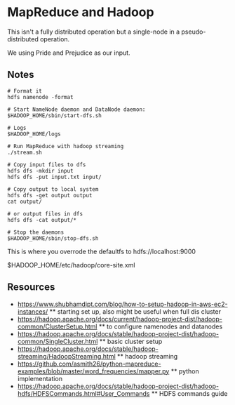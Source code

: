 # MapReduce and Hadoop

This isn't a fully distributed operation but a single-node in a pseudo-distributed operation. 

We using Pride and Prejudice as our input.

## Notes
```
# Format it
hdfs namenode -format

# Start NameNode daemon and DataNode daemon:
$HADOOP_HOME/sbin/start-dfs.sh

# Logs 
$HADOOP_HOME/logs

# Run MapReduce with hadoop streaming
./stream.sh

# Copy input files to dfs
hdfs dfs -mkdir input
hdfs dfs -put input.txt input/

# Copy output to local system
hdfs dfs -get output output
cat output/

# or output files in dfs
hdfs dfs -cat output/*

# Stop the daemons
$HADOOP_HOME/sbin/stop-dfs.sh
```

This is where you overrode the defaultfs to hdfs://localhost:9000

$HADOOP_HOME/etc/hadoop/core-site.xml

## Resources
* https://www.shubhamdipt.com/blog/how-to-setup-hadoop-in-aws-ec2-instances/
** starting set up, also might be useful when full dis cluster
* https://hadoop.apache.org/docs/current/hadoop-project-dist/hadoop-common/ClusterSetup.html
** to configure namenodes and datanodes
* https://hadoop.apache.org/docs/stable/hadoop-project-dist/hadoop-common/SingleCluster.html
** basic cluster setup
* https://hadoop.apache.org/docs/stable/hadoop-streaming/HadoopStreaming.html
** hadoop streaming
* https://github.com/asmith26/python-mapreduce-examples/blob/master/word_frequencies/mapper.py
** python implementation
* https://hadoop.apache.org/docs/stable/hadoop-project-dist/hadoop-hdfs/HDFSCommands.html#User_Commands
** HDFS commands guide

